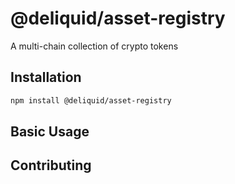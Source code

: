 # @deliquid/asset-registry

A multi-chain collection of crypto tokens

## Installation

```bash
npm install @deliquid/asset-registry
```

## Basic Usage

## Contributing

